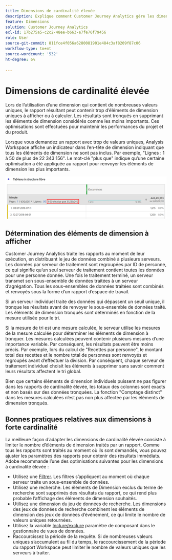 ```yaml
---
title: Dimensions de cardinalité élevée
description: Explique comment Customer Journey Analytics gère les dimensions avec de nombreuses valeurs uniques.
feature: Dimensions
solution: Customer Journey Analytics
exl-id: 17b275a5-c2c2-48ee-b663-e7fe76f79456
role: User
source-git-commit: 811fce4f056a6280081901e484c3af8209f87c06
workflow-type: tm+mt
source-wordcount: '532'
ht-degree: 6%

---
```


# Dimensions de cardinalité élevée

Lors de l’utilisation d’une dimension qui contient de nombreuses valeurs uniques, le rapport résultant peut contenir trop d’éléments de dimension uniques à afficher ou à calculer. Les résultats sont tronqués en supprimant les éléments de dimension considérés comme les moins importants. Ces optimisations sont effectuées pour maintenir les performances du projet et du produit.

Lorsque vous demandez un rapport avec trop de valeurs uniques, Analysis Workspace affiche un indicateur dans l’en-tête de dimension indiquant que tous les éléments de dimension ne sont pas inclus. Par exemple, &quot;Lignes : 1 à 50 de plus de 22 343 156&quot;. Le mot-clé &quot;plus que&quot; indique qu’une certaine optimisation a été appliquée au rapport pour renvoyer les éléments de dimension les plus importants.

![Tableau à structure libre dans Workspace montrant le mot-clé &quot;plus que&quot; pour afficher 1 à 50 de plus de 22 343 156](assets/high-cardinality.png)

## Détermination des éléments de dimension à afficher

Customer Journey Analytics traite les rapports au moment de leur exécution, en distribuant le jeu de données combiné à plusieurs serveurs. Les données par serveur de traitement sont regroupées par ID de personne, ce qui signifie qu’un seul serveur de traitement contient toutes les données pour une personne donnée. Une fois le traitement terminé, un serveur transmet son sous-ensemble de données traitées à un serveur d’agrégation. Tous les sous-ensembles de données traitées sont combinés et renvoyés sous la forme d’un rapport d’espace de travail.

Si un serveur individuel traite des données qui dépassent un seuil unique, il tronque les résultats avant de renvoyer le sous-ensemble de données traité. Les éléments de dimension tronqués sont déterminés en fonction de la mesure utilisée pour le tri.

Si la mesure de tri est une mesure calculée, le serveur utilise les mesures de la mesure calculée pour déterminer les éléments de dimension à tronquer. Les mesures calculées peuvent contenir plusieurs mesures d’une importance variable. Par conséquent, les résultats peuvent être moins précis. Par exemple, lors du calcul de &quot;Recettes par personne&quot;, le montant total des recettes et le nombre total de personnes sont renvoyés et regroupés avant d’effectuer la division. Par conséquent, chaque serveur de traitement individuel choisit les éléments à supprimer sans savoir comment leurs résultats affectent le tri global.

Bien que certains éléments de dimension individuels puissent ne pas figurer dans les rapports de cardinalité élevée, les totaux des colonnes sont exacts et non basés sur des données tronquées. La fonction &quot;Comptage distinct&quot; dans les mesures calculées n’est pas non plus affectée par les éléments de dimension tronqués.

## Bonnes pratiques relatives aux dimensions à forte cardinalité

La meilleure façon d’adapter les dimensions de cardinalité élevée consiste à limiter le nombre d’éléments de dimension traités par un rapport. Comme tous les rapports sont traités au moment où ils sont demandés, vous pouvez ajuster les paramètres des rapports pour obtenir des résultats immédiats. Adobe recommande l’une des optimisations suivantes pour les dimensions à cardinalité élevée :

* Utilisez une [Filtrer](/help/components/filters/create-filters.md). Les filtres s’appliquent au moment où chaque serveur traite un sous-ensemble de données.
* Utilisez une recherche. Les éléments de Dimension exclus du terme de recherche sont supprimés des résultats du rapport, ce qui rend plus probable l’affichage des éléments de dimension souhaités.
* Utilisez une dimension du jeu de données de recherche. Les dimensions des jeux de données de recherche combinent les éléments de dimension des jeux de données d’événement, ce qui limite le nombre de valeurs uniques retournées.
* Utilisez la variable [Inclure/exclure](/help/data-views/component-settings/include-exclude-values.md) paramètre de composant dans le gestionnaire de vues de données.
* Raccourcissez la période de la requête. Si de nombreuses valeurs uniques s’accumulent au fil du temps, le raccourcissement de la période du rapport Workspace peut limiter le nombre de valeurs uniques que les serveurs à traiter.
